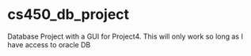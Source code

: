 # cs450_db_project
Database Project with a GUI for Project4. This will only work so long as I have access to oracle DB
